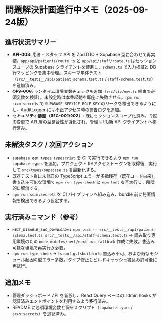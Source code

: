 # 問題解決計画進行中メモ（2025-09-24版）

## 進行状況サマリー
- **API-003**: 患者・スタッフ API を Zod DTO + Supabase 型に合わせて再実装。`app/api/patients/route.ts` と `app/api/staff/route.ts` はセッションスコープの Supabase クライアントを使用し、`schema.ts` で入力検証と DB 行マッピングを集中管理。スキーマ単体テスト（`src/__tests__/api/patient-schema.test.ts` / `staff-schema.test.ts`）を追加済み。
- **OPS-006**: ランタイム環境変数チェックを追加（`src/lib/env.ts` 経由で必須変数を検証）。未設定時は本番起動を即座に失敗させる。`npm run scan:secrets` で `SUPABASE_SERVICE_ROLE_KEY` のリークを検出できるようにし、AuditLogger には不正アクセス時の警告ログを追加。
- **セキュリティ基盤（SEC-001/002）**: 既にセッションスコープ化済み。今回の変更で API 層の型整合性が強化され、管理 UI も新 API クライアントへ移行済み。

## 未解決タスク / 次回アクション
- `supabase gen types typescript` を CI で実行できるよう `npm run supabase:types` を追加。プロジェクト ID/アクセストークンを取得後、実行して `src/types/supabase.ts` を最新化する。
- 既存テスト群に未修正の TypeScript エラーが多数残存（既存コード由来）。書き込み可能な環境で `npm run type-check` と `npm test` を再実行し、段階的に解消する。
- `npm run scan:secrets` を CI パイプラインへ組み込み、bundle 前に秘匿情報を検出できるよう設定する。

## 実行済みコマンド（参考）
- `NEXT_DISABLE_SWC_DOWNLOAD=1 npm test -- src/__tests__/api/patient-schema.test.ts src/__tests__/api/staff-schema.test.ts` → 読み取り専用環境のため `node_modules/next/next-swc-fallback` 作成に失敗。書込み可能な環境で再実行が必要。
- `npm run type-check` → `tsconfig.tsbuildinfo` 書込み不可、および既存モジュール起因の型エラー多数。タイプ修正とビルドキャッシュ書込み許可後に再試行。

## 追加メモ
- 管理ダッシュボード API を新設し、React Query ベースの admin hooks が認証済みエンドポイントを利用するよう移行済み。
- README に必須環境変数と保守スクリプト（`supabase:types` / `scan:secrets`）を追記済み。

